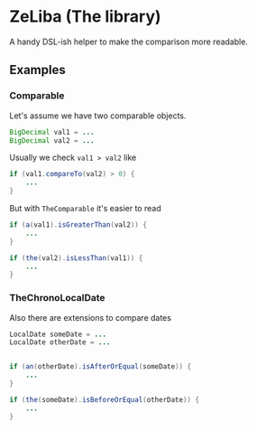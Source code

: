 # ZeLiba (The library)

A handy DSL-ish helper to make the comparison more readable.

## Examples

### Comparable<T>

Let's assume we have two comparable objects.
```java
BigDecimal val1 = ...
BigDecimal val2 = ...
```

Usually we check `val1 > val2` like

```java
if (val1.compareTo(val2) > 0) {
    ...
}
```

But with `TheComparable` it's easier to read

```java
if (a(val1).isGreaterThan(val2)) {
    ...
}

if (the(val2).isLessThan(val1)) {
    ...
}
```

### TheChronoLocalDate<T>

Also there are extensions to compare dates

```java
LocalDate someDate = ...
LocalDate otherDate = ...


if (an(otherDate).isAfterOrEqual(someDate)) {
    ...
}

if (the(someDate).isBeforeOrEqual(otherDate)) {
    ...
}
```
